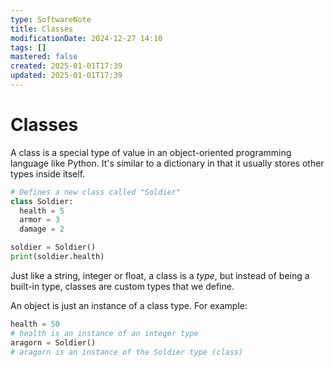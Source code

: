 ```yaml
---
type: SoftwareNote
title: Classes
modificationDate: 2024-12-27 14:10
tags: []
mastered: false
created: 2025-01-01T17:39
updated: 2025-01-01T17:39
---
```


# Classes

A class is a special type of value in an object-oriented programming language like Python. It's similar to a dictionary in that it usually stores other types inside itself.

```python
# Defines a new class called "Soldier"
class Soldier:
  health = 5
  armor = 3
  damage = 2

soldier = Soldier()
print(soldier.health)
```

Just like a string, integer or float, a class is a *type*, but instead of being a built-in type, classes are custom types that we define.

An object is just an instance of a class type. For example:

```python
health = 50
# health is an instance of an integer type
aragorn = Soldier()
# aragorn is an instance of the Soldier type (class)
```


